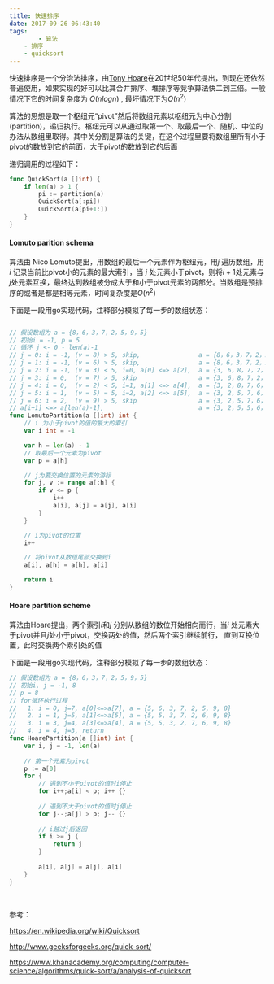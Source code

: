 ```yaml
---
title: 快速排序
date: 2017-09-26 06:43:40
tags:
    	- 算法
	- 排序
	- quicksort
---
```


 快速排序是一个分治法排序，由[Tony Hoare](https://en.wikipedia.org/wiki/Tony_Hoare)在20世纪50年代提出，到现在还依然普遍使用，如果实现的好可以比其合并排序、堆排序等竞争算法快二到三倍。一般情况下它的时间复杂度为 $O(nlogn)$  , 最坏情况下为$O(n^2)$

算法的思想是取一个枢纽元“pivot”然后将数组元素以枢纽元为中心分割(partition)，递归执行。枢纽元可以从通过取第一个、取最后一个、随机、中位的办法从数组里取得。其中关分割是算法的关键，在这个过程里要将数组里所有小于pivot的数放到它的前面，大于pivot的数放到它的后面

递归调用的过程如下：

```go
func QuickSort(a []int) {
	if len(a) > 1 {
		pi := partition(a)
		QuickSort(a[:pi])
		QuickSort(a[pi+1:])
	}
}
```

#### Lomuto parition schema

算法由 Nico Lomuto提出，用数组的最后一个元素作为枢纽元，用$j$ 遍历数组，用$i$ 记录当前比pivot小的元素的最大索引，当 $j$ 处元素小于pivot，则将$i+1$处元素与$j$处元素互换，最终达到数组被分成大于和小于pivot元素的两部分。当数组是预排序的或者是都是相等元素，时间复杂度是$O(n^2)$ 

下面是一段用go实现代码，注释部分模拟了每一步的数组状态：

```go

// 假设数组为 a = {8，6，3，7，2，5，9，5}
// 初始i = -1, p = 5
// 循环 j <- 0 - len(a)-1
// j = 0: i = -1, (v = 8) > 5, skip, 				a = {8，6，3，7，2，5，9，5}
// j = 1: i = -1, (v = 6) > 5, skip, 				a = {8，6，3，7，2，5，9，5}
// j = 2: i = -1, (v = 3) < 5, i=0, a[0] <=> a[2], 	a = {3, 6，8，7，2，5，9，5}
// j = 3: i = 0,  (v = 7) > 5, skip				 	a = {3, 6，8，7，2，5，9，5}
// j = 4: i = 0,  (v = 2) < 5, i=1, a[1] <=> a[4],  a = {3, 2，8，7，6，5，9，5}
// j = 5: i = 1,  (v = 5) = 5, i=2, a[2] <=> a[5],  a = {3, 2，5，7，6，8，9，5}
// j = 6: i = 2,  (v = 9) > 5, skip					a = {3, 2，5，7，6，8，9，5}
// a[i+1] <=> a[len(a)-1], 							a = {3, 2，5，5，6，8，9，7}
func LomutoPartition(a []int) int {
	// i 为小于pivot的值的最大的索引
	var i int = -1

	var h = len(a) - 1
	// 取最后一个元素为pivot
	var p = a[h]

	// j为要交换位置的元素的游标
	for j, v := range a[:h] {
		if v <= p {
			i++
			a[i], a[j] = a[j], a[i]
		}
	}

	// i为pivot的位置
	i++

	// 将pivot从数组尾部交换到i
	a[i], a[h] = a[h], a[i]

	return i
}
```

#### Hoare partition scheme

算法由Hoare提出，两个索引$i$和$j$ 分别从数组的数位开始相向而行，当$i$ 处元素大于pivot并且$j$处小于pivot，交换两处的值，然后两个索引继续前行， 直到互换位置，此时交换两个索引处的值

下面是一段用go实现代码，注释部分模拟了每一步的数组状态：

```go
// 假设数组为 a = {8，6，3，7，2，5，9，5}
// 初始i, j = -1, 8
// p = 8
// for循环执行过程
//   1. i = 0, j=7, a[0]<=>a[7], a = {5, 6, 3, 7, 2, 5, 9, 8}
// 	 2. i = 1, j=5, a[1]<=>a[5], a = {5, 5, 3, 7, 2, 6, 9, 8}
//   3. i = 3, j=4, a[3]<=>a[4], a = {5, 5, 3, 2, 7, 6, 9, 8}
//   4. i = 4, j=3, return
func HoarePartition(a []int) int {
	var i, j = -1, len(a)
  
    // 第一个元素为pivot
	p := a[0]
	for {
      	// 遇到不小于pivot的值时i停止
		for i++;a[i] < p; i++ {} 
      
        // 遇到不大于pivot的值时j停止
		for j--;a[j] > p; j-- {}
      
        // i越过j后返回
		if i >= j {
			return j
		}
		
		a[i], a[j] = a[j], a[i]
	}
}
```



​	

参考：

https://en.wikipedia.org/wiki/Quicksort

http://www.geeksforgeeks.org/quick-sort/

https://www.khanacademy.org/computing/computer-science/algorithms/quick-sort/a/analysis-of-quicksort